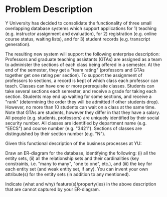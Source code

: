 # Problem Description

Y University has decided to consolidate the functionality of three small overlapping database systems which support applications for 1) teaching (e.g. instructor assignment and evaluation), for 2) registration (e.g. online course status, waiting lists), and for 3) student records (e.g. transcript generation).

The resulting new system will support the following enterprise description: Professors and graduate teaching assistants (GTAs) are assigned as a team to administer the sections of each class being offered in a semester. At the end of the semester, they get a "team rating" (professors and GTAs together get one rating per section). To support the assignment of professors to sections, a record is kept of which class each professor can teach. Classes can have one or more prerequisite classes. Students can take several sections each semester, and receive a grade for taking each section. Students may end up waiting for some sections, and receive a "rank" (determining the order they will be admitted if other students drop). However, no more than 10 students can wait on a class at the same time. Note that GTAs are students, however they differ in that they have a salary. All people (e.g. students, professors) are uniquely identified by their social security number. All classes are identified by department name (e.g. "EECS") and course number (e.g. "3421"). Sections of classes are distinguished by their section number (e.g. "N").

 

Given this functional description of the business processes at YU:

Draw an ER-diagram for the database, identifying the following: (i) all the entity sets, (ii) all the relationship sets and their cardinalities (key constraints, i.e. "many to many", "one to one", etc.), and (iii) the key for each entity set (and weak entity set, if any). You can invent your own attribute(s) for the entity sets (in addition to any mentioned). 

Indicate (what and why) feature(s)/property(ies) in the above description that are cannot captured by your ER-diagram.
